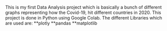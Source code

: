 This is my first Data Analysis project which is basically a bunch of different graphs representing how the Covid-19, hit different countries in 2020.
This project is done in Python using Google Colab.
The different Libraries which are used are:
    **plotly
    **pandas
    **matplotlib
    
